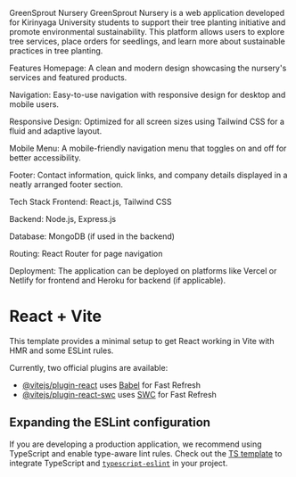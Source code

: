 
GreenSprout Nursery
GreenSprout Nursery is a web application developed for Kirinyaga University students to support their tree planting initiative and promote environmental sustainability. This platform allows users to explore tree services, place orders for seedlings, and learn more about sustainable practices in tree planting.

Features
Homepage: A clean and modern design showcasing the nursery's services and featured products.

Navigation: Easy-to-use navigation with responsive design for desktop and mobile users.

Responsive Design: Optimized for all screen sizes using Tailwind CSS for a fluid and adaptive layout.

Mobile Menu: A mobile-friendly navigation menu that toggles on and off for better accessibility.

Footer: Contact information, quick links, and company details displayed in a neatly arranged footer section.

Tech Stack
Frontend: React.js, Tailwind CSS

Backend: Node.js, Express.js

Database: MongoDB (if used in the backend)

Routing: React Router for page navigation

Deployment: The application can be deployed on platforms like Vercel or Netlify for frontend and Heroku for backend (if applicable).


# React + Vite

This template provides a minimal setup to get React working in Vite with HMR and some ESLint rules.

Currently, two official plugins are available:

- [@vitejs/plugin-react](https://github.com/vitejs/vite-plugin-react/blob/main/packages/plugin-react/README.md) uses [Babel](https://babeljs.io/) for Fast Refresh
- [@vitejs/plugin-react-swc](https://github.com/vitejs/vite-plugin-react-swc) uses [SWC](https://swc.rs/) for Fast Refresh

## Expanding the ESLint configuration

If you are developing a production application, we recommend using TypeScript and enable type-aware lint rules. Check out the [TS template](https://github.com/vitejs/vite/tree/main/packages/create-vite/template-react-ts) to integrate TypeScript and [`typescript-eslint`](https://typescript-eslint.io) in your project.
